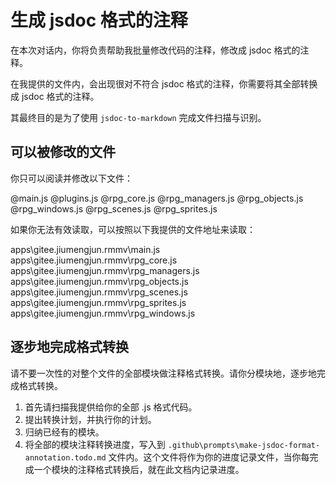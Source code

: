 # 生成 jsdoc 格式的注释

在本次对话内，你将负责帮助我批量修改代码的注释，修改成 jsdoc 格式的注释。

在我提供的文件内，会出现很对不符合 jsdoc 格式的注释，你需要将其全部转换成 jsdoc 格式的注释。

其最终目的是为了使用 `jsdoc-to-markdown` 完成文件扫描与识别。

## 可以被修改的文件

你只可以阅读并修改以下文件：

@main.js
@plugins.js
@rpg_core.js
@rpg_managers.js
@rpg_objects.js
@rpg_windows.js
@rpg_scenes.js
@rpg_sprites.js

如果你无法有效读取，可以按照以下我提供的文件地址来读取：

apps\gitee.jiumengjun.rmmv\main.js
apps\gitee.jiumengjun.rmmv\rpg_core.js
apps\gitee.jiumengjun.rmmv\rpg_managers.js
apps\gitee.jiumengjun.rmmv\rpg_objects.js
apps\gitee.jiumengjun.rmmv\rpg_scenes.js
apps\gitee.jiumengjun.rmmv\rpg_sprites.js
apps\gitee.jiumengjun.rmmv\rpg_windows.js

## 逐步地完成格式转换

请不要一次性的对整个文件的全部模块做注释格式转换。请你分模块地，逐步地完成格式转换。

1. 首先请扫描我提供给你的全部 .js 格式代码。
2. 提出转换计划，并执行你的计划。
3. 归纳已经有的模块。
4. 将全部的模块注释转换进度，写入到 `.github\prompts\make-jsdoc-format-annotation.todo.md` 文件内。这个文件将作为你的进度记录文件，当你每完成一个模块的注释格式转换后，就在此文档内记录进度。
